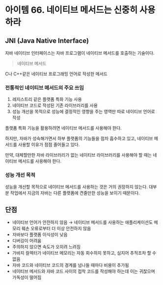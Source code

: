 # 아이템 66. 네이티브 메서드는 신중히 사용하라

## JNI (Java Native Interface)

자바 네이티브 인터페이스는 자바 프로그램이 네이티브 메서드를 호출하는 기술이다.

> 네이티브 메서드

C나 C++같은 네이티브 프로그래밍 언어로 작성한 메서드

### 전통적인 네이티브 메서드의 주요 쓰임

1. 레지스트리 같은 플랫폼 특화 기능 사용
2. 네이티브 코드로 작성된 기존 라이브러리를 사용
3. 성능 개선을 목적으로 성능에 결정적인 영향을 주는 영역만 따로 네이티브 언어로 작성

플랫폼 특화 기능을 활용하려면 네이티브 메서드를 사용해야 한다.

하지만, 자바가 성숙해가면서 하부 플랫폼의 기능들을 점차 흡수하고 있고, 네이티브 메서드를 사용할 이유가 점점 줄어들고 있다.

만약, 대체할만한 자바 라이브러리가 없는 네이티브 라이브러리를 사용해야 할 때는 네이티브 메서드를 사용해야 한다.

### 성능 개선 목적

성능을 개선할 목적으로 네이티브 메서드를 사용하는 것은 거의 권장하지 않는다.
대부분 작업에서 지금의 자바는 다른 플랫폼에 견줄만한 성능을 보이기 때문이다.

## 단점

- 네이티브 언어가 안전하지 않음 → 네이티브 메서드를 사용하는 애플리케이션도 메모리 훼손 오류로부터 더 이상 안전하지 않음
- 자바보다 플랫폼 이식성이 낮음
- 디버깅이 어려움
- 주의하지 않으면 속도가 오히려 느려짐
- 가바지 컬렉터가 네이티브 메모리는 자동 회수하지 못하고, 심지어 추적조차 할 수 없음
- 자바 코드와 네이티브 코드의 경계를 넘나들 때마다 비용이 추가됨
- 네이티브 메서드와 자바 코드 사이의 접착 코드를 작성해야 하는데 이는 귀찮으며 가독성이 떨어짐
